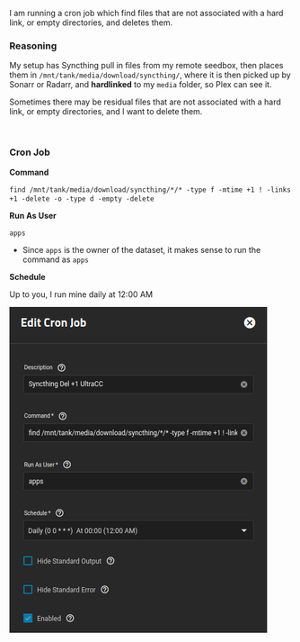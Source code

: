 I am running a cron job which find files that are not associated with a hard link, or empty directories, and deletes them.

### Reasoning

My setup has Syncthing pull in files from my remote seedbox, then places them in `/mnt/tank/media/download/syncthing/`, where it is then picked up by Sonarr or Radarr, and __hardlinked__ to my `media` folder, so Plex can see it.

Sometimes there may be residual files that are not associated with a hard link, or empty directories, and I want to delete them.

<br />

### Cron Job

**Command**
```
find /mnt/tank/media/download/syncthing/*/* -type f -mtime +1 ! -links +1 -delete -o -type d -empty -delete
```

**Run As User**
```
apps
```

- Since `apps` is the owner of the dataset, it makes sense to run the command as `apps`

**Schedule**

Up to you, I run mine daily at 12:00 AM


![!Cron: syncthing](images/cron/cron.png)

<br />